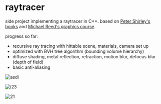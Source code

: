 # raytracer
side project implementing a raytracer in C++. based on [Peter Shirley's books](https://raytracing.github.io/) and [Michael Reed's graphics course](http://www.cs.columbia.edu/~cs4160/).

progress so far:
- recursive ray tracing with hittable scene, materials, camera set up
- optimized with BVH tree algorithm (bounding volume hierarchy) 
- diffuse shading, metal reflection, refraction, motion blur, defocus blur (depth of field)
- basic anti-aliasing

![asdi](https://user-images.githubusercontent.com/24910768/177608805-b732432a-cc7e-439f-9417-be92d098376d.png)

![i23](https://user-images.githubusercontent.com/24910768/177240571-66356455-d02c-4e9e-be8d-e97b363d3126.png)

![21](https://user-images.githubusercontent.com/24910768/177230659-d2cffaef-4505-48ff-af37-595b2611a02d.png)

